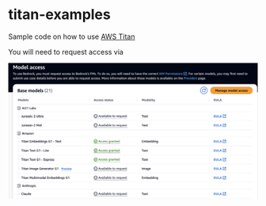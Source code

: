 # titan-examples

Sample code on how to use [AWS Titan](https://aws.amazon.com/bedrock/titan/)

You will need to request access via

![Bedrock Model Access](bedrock-model-access.png)

